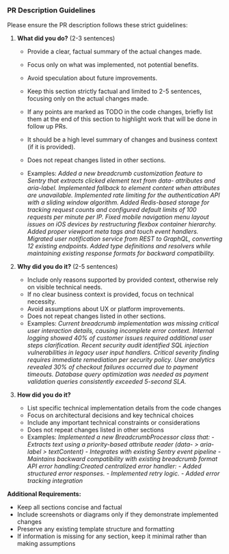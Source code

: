 ### PR Description Guidelines

Please ensure the PR description follows these strict guidelines:

1. **What did you do?** (2-3 sentences)
    - Provide a clear, factual summary of the actual changes made.
    - Focus only on what was implemented, not potential benefits.
    - Avoid speculation about future improvements.
    - Keep this section strictly factual and limited to 2-5 sentences, focusing only on the actual changes made.
    - If any points are marked as TODO in the code changes, briefly list them at the end of this section to highlight work that will be done in follow up PRs.
    - It should be a high level summary of changes and business context (if it is provided).
    - Does not repeat changes listed in other sections.

    - Examples:
      *Added a new breadcrumb customization feature to Sentry that extracts clicked element text from data- attributes and aria-label. Implemented fallback to element content when attributes are unavailable.*
      *Implemented rate limiting for the authentication API with a sliding window algorithm. Added Redis-based storage for tracking request counts and configured default limits of 100 requests per minute per IP.*
      *Fixed mobile navigation menu layout issues on iOS devices by restructuring flexbox container hierarchy. Added proper viewport meta tags and touch event handlers.*
      *Migrated user notification service from REST to GraphQL, converting 12 existing endpoints. Added type definitions and resolvers while maintaining existing response formats for backward compatibility.*

2. **Why did you do it?** (2-5 sentences)
    - Include only reasons supported by provided context, otherwise rely on visible technical needs.
    - If no clear business context is provided, focus on technical necessity.
    - Avoid assumptions about UX or platform improvements.
    - Does not repeat changes listed in other sections.
    - Examples:
      *Current breadcrumb implementation was missing critical user interaction details, causing incomplete error context. Internal logging showed 40% of customer issues required additional user steps clarification.*
      *Recent security audit identified SQL injection vulnerabilities in legacy user input handlers. Critical severity finding requires immediate remediation per security policy.*
      *User analytics revealed 30% of checkout failures occurred due to payment timeouts. Database query optimization was needed as payment validation queries consistently exceeded 5-second SLA.*

3. **How did you do it?**
    - List specific technical implementation details from the code changes
    - Focus on architectural decisions and key technical choices
    - Include any important technical constraints or considerations
    - Does not repeat changes listed in other sections
    - Examples:
    *Implemented a new BreadcrumbProcessor class that: - Extracts text using a priority-based attribute reader (data- > aria-label > textContent) - Integrates with existing Sentry event pipeline - Maintains backward compatibility with existing breadcrumb format*
    *API error handling:Created centralized error handler: - Added structured error responses. - Implemented retry logic. - Added error tracking integration*

**Additional Requirements:**
- Keep all sections concise and factual
- Include screenshots or diagrams only if they demonstrate implemented changes
- Preserve any existing template structure and formatting
- If information is missing for any section, keep it minimal rather than making assumptions
